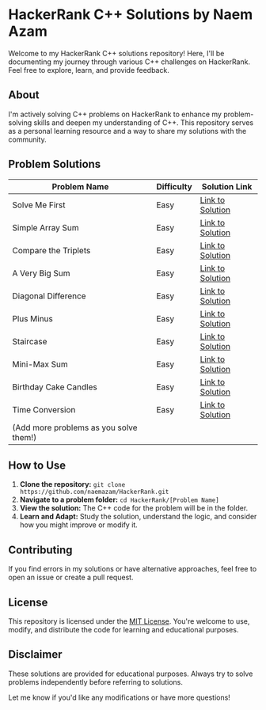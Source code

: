 # HackerRank C++ Solutions by Naem Azam

Welcome to my HackerRank C++ solutions repository! Here, I'll be documenting my journey through various C++ challenges on HackerRank. Feel free to explore, learn, and provide feedback.

## About

I'm actively solving C++ problems on HackerRank to enhance my problem-solving skills and deepen my understanding of C++. This repository serves as a personal learning resource and a way to share my solutions with the community.

## Problem Solutions

| Problem Name                        | Difficulty | Solution Link                                 |
| ----------------------------------- | ---------- | ---------------------------------------------- |
| Solve Me First                      | Easy       | [Link to Solution](https://github.com/naemazam/HackerRank/blob/main/SolveMeFirst.cpp) |
| Simple Array Sum                    | Easy       | [Link to Solution](https://github.com/naemazam/HackerRank/blob/main/SimpleArraySum.cpp) |
| Compare the Triplets                | Easy       | [Link to Solution](https://github.com/naemazam/HackerRank/blob/main/CompareTheTriplets.cpp) |
| A Very Big Sum                      | Easy       | [Link to Solution](https://github.com/naemazam/HackerRank/blob/main/AVeryBigSum.cpp) |
| Diagonal Difference                 | Easy       | [Link to Solution](https://github.com/naemazam/HackerRank/blob/main/DiagonalDifference.cpp) |
| Plus Minus                          | Easy       | [Link to Solution](https://github.com/naemazam/HackerRank/blob/main/PlusMinus.cpp) |
| Staircase                           | Easy       | [Link to Solution](https://github.com/naemazam/HackerRank/blob/main/Staircase.cpp) |
| Mini-Max Sum                        | Easy       | [Link to Solution](https://github.com/naemazam/HackerRank/blob/main/MinMaxSum.cpp) |
| Birthday Cake Candles               | Easy       | [Link to Solution](https://github.com/naemazam/HackerRank/blob/main/BirthdayCakeCandles.cpp) |
| Time Conversion                     | Easy       | [Link to Solution](https://github.com/naemazam/HackerRank/blob/main/TimeConversion.cpp) |
| (Add more problems as you solve them!) |           |                                                |

## How to Use

1. **Clone the repository:** `git clone https://github.com/naemazam/HackerRank.git`
2. **Navigate to a problem folder:** `cd HackerRank/[Problem Name]`
3. **View the solution:** The C++ code for the problem will be in the folder.
4. **Learn and Adapt:** Study the solution, understand the logic, and consider how you might improve or modify it.

## Contributing

If you find errors in my solutions or have alternative approaches, feel free to open an issue or create a pull request.

## License

This repository is licensed under the [MIT License](LICENSE). You're welcome to use, modify, and distribute the code for learning and educational purposes.

## Disclaimer

These solutions are provided for educational purposes. Always try to solve problems independently before referring to solutions.

Let me know if you'd like any modifications or have more questions!
